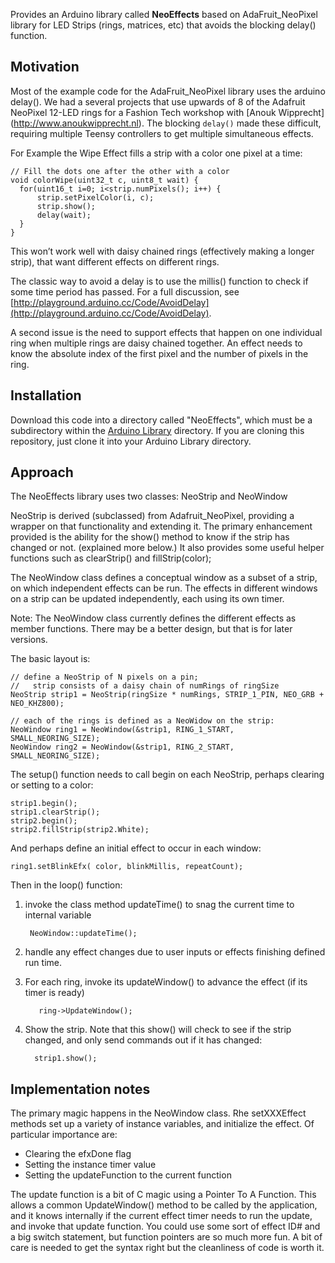 Provides an Arduino library called **NeoEffects** based on AdaFruit_NeoPixel library for LED Strips (rings, matrices, etc) that avoids the blocking delay() function.

## Motivation

Most of the example code for the AdaFruit_NeoPixel library uses the arduino delay().  We had a several projects that use upwards of 8 of the Adafruit NeoPixel 12-LED rings for a Fashion Tech workshop with [Anouk Wipprecht] (http://www.anoukwipprecht.nl). The blocking `delay()` made these difficult, requiring multiple Teensy controllers to get multiple simultaneous effects.

For Example the Wipe Effect fills a strip with a color one pixel at a time:

```
// Fill the dots one after the other with a color
void colorWipe(uint32_t c, uint8_t wait) {
  for(uint16_t i=0; i<strip.numPixels(); i++) {
      strip.setPixelColor(i, c);
      strip.show();
      delay(wait);
  }
}
```

This won’t work well with daisy chained rings (effectively making a longer strip), that want different effects on different rings.

The classic way to avoid a delay is to use the millis() function to check if some time period has passed.  For a full discussion, see [http://playground.arduino.cc/Code/AvoidDelay](http://playground.arduino.cc/Code/AvoidDelay).

A second issue is the need to support effects that happen on one individual ring when multiple rings are daisy chained together.  An effect needs to know the absolute index of the first pixel and the number of pixels in the ring.

## Installation

Download this code into a directory called "NeoEffects", which must be a subdirectory within the [Arduino Library](https://www.arduino.cc/en/Hacking/Libraries) directory. If you are cloning this repository, just clone it into your Arduino Library directory.

## Approach

The NeoEffects library uses two classes: NeoStrip and NeoWindow

NeoStrip is derived (subclassed) from Adafruit_NeoPixel, providing a wrapper on that functionality and extending it.  The primary enhancement provided is the ability for the show() method to know if the strip has changed or not. (explained more below.) It also provides some useful helper functions such as clearStrip() and fillStrip(color);

The NeoWindow class defines a conceptual window as a subset of a strip, on which independent effects can be run. The effects in different windows on a strip can be updated independently, each using its own timer.

Note: The NeoWindow class currently defines the different effects as member functions. There may be a better design, but that is for later versions.

The basic layout is:

```
// define a NeoStrip of N pixels on a pin; 
//   strip consists of a daisy chain of numRings of ringSize
NeoStrip strip1 = NeoStrip(ringSize * numRings, STRIP_1_PIN, NEO_GRB + NEO_KHZ800);

// each of the rings is defined as a NeoWidow on the strip:
NeoWindow ring1 = NeoWindow(&strip1, RING_1_START, SMALL_NEORING_SIZE);
NeoWindow ring2 = NeoWindow(&strip1, RING_2_START, SMALL_NEORING_SIZE);
```

The setup() function needs to call begin on each NeoStrip, perhaps clearing or setting to a color:

```
strip1.begin();
strip1.clearStrip();
strip2.begin();
strip2.fillStrip(strip2.White);
```

And perhaps define an initial effect to occur in each window:

```
ring1.setBlinkEfx( color, blinkMillis, repeatCount);
```

Then in the loop() function:

  1. invoke the class method updateTime() to snag the current time to internal variable
  
          NeoWindow::updateTime();

  2. handle any effect changes due to user inputs or effects finishing defined run time.

  3. For each ring, invoke its updateWindow() to advance the effect (if its timer is ready) 
	
	        ring->UpdateWindow();
	        
  4. Show the strip. Note that this show() will check to see if the strip changed, and only send commands out if it has changed:
	
	       strip1.show();


## Implementation notes

The primary magic happens in the NeoWindow class. Rhe setXXXEffect methods set up a variety of instance variables, and initialize the effect.  Of particular importance are:

  * Clearing the efxDone flag
  * Setting the instance timer value
  * Setting the updateFunction to the current function

The update function is a bit of C magic using a Pointer To A Function. This allows a common UpdateWindow() method to be called by the application, and it knows internally if the current effect timer needs to run the update, and invoke that update function.  You could use some sort of effect ID# and a big switch statement, but function pointers are so much more fun.  A bit of care is needed to get the syntax right but the cleanliness of code is worth it.



